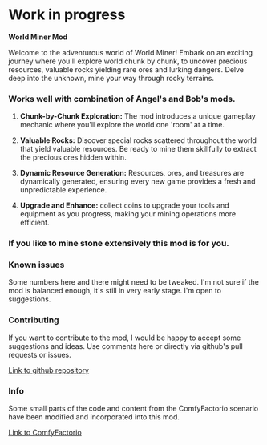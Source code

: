 # Work in progress

**World Miner Mod**

Welcome to the adventurous world of World Miner! Embark on an exciting journey where you'll explore world chunk by chunk, to uncover precious resources, valuable rocks yielding rare ores and lurking dangers. Delve deep into the unknown, mine your way through rocky terrains.

### Works well with combination of Angel's and Bob's mods.

1. **Chunk-by-Chunk Exploration:** The mod introduces a unique gameplay mechanic where you'll explore the world one 'room' at a time.

2. **Valuable Rocks:** Discover special rocks scattered throughout the world that yield valuable resources. Be ready to mine them skillfully to extract the precious ores hidden within.

3. **Dynamic Resource Generation:** Resources, ores, and treasures are dynamically generated, ensuring every new game provides a fresh and unpredictable experience.

4. **Upgrade and Enhance:** collect coins to upgrade your tools and equipment as you progress, making your mining operations more efficient.

### If you like to mine stone extensively this mod is for you.

### Known issues

Some numbers here and there might need to be tweaked. I'm not sure if the mod is balanced enough, it's still in very early stage. I'm open to suggestions.

### Contributing

If you want to contribute to the mod, I would be happy to accept some suggestions and ideas. Use comments here or directly via github's pull requests or issues.

[Link to github repository](https://github.com/Tycjan-Fortuna-IT/WorldMiner)

### Info

Some small parts of the code and content from the ComfyFactorio scenario have been modified and incorporated into this mod.


[Link to ComfyFactorio](https://github.com/ComfyFactory/ComfyFactorio)
